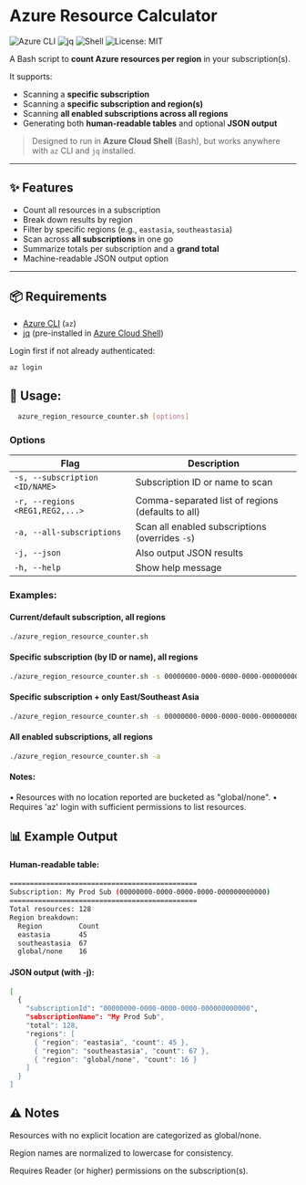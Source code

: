 # Azure Resource Calculator

![Azure CLI](https://img.shields.io/badge/Azure%20CLI-%230078D4.svg?logo=microsoftazure&logoColor=white)
![jq](https://img.shields.io/badge/jq-JSON-blue)
![Shell](https://img.shields.io/badge/Shell-Bash-green)
![License: MIT](https://img.shields.io/badge/License-MIT-yellow.svg)

A Bash script to **count Azure resources per region** in your subscription(s).

It supports:
- Scanning a **specific subscription**
- Scanning a **specific subscription and region(s)**
- Scanning **all enabled subscriptions across all regions**
- Generating both **human-readable tables** and optional **JSON output**

> Designed to run in **Azure Cloud Shell** (Bash), but works anywhere with `az` CLI and `jq` installed.

---

## ✨ Features

- Count all resources in a subscription  
- Break down results by region  
- Filter by specific regions (e.g., `eastasia`, `southeastasia`)  
- Scan across **all subscriptions** in one go  
- Summarize totals per subscription and a **grand total**  
- Machine-readable JSON output option  

---

## 📦 Requirements

- [Azure CLI](https://learn.microsoft.com/en-us/cli/azure/install-azure-cli) (`az`)
- [jq](https://stedolan.github.io/jq/) (pre-installed in [Azure Cloud Shell](https://shell.azure.com/))

Login first if not already authenticated:

```bash
az login
```

## 🚀 Usage:
```bash
  azure_region_resource_counter.sh [options]
```
### Options
| Flag | Description |
|------|-------------|
| `-s, --subscription <ID/NAME>` | Subscription ID or name to scan |
| `-r, --regions <REG1,REG2,...>` | Comma-separated list of regions (defaults to all) |
| `-a, --all-subscriptions` | Scan all enabled subscriptions (overrides `-s`) |
| `-j, --json` | Also output JSON results |
| `-h, --help` | Show help message |

### Examples:
  #### Current/default subscription, all regions
  ```bash
  ./azure_region_resource_counter.sh
  ```
  #### Specific subscription (by ID or name), all regions
  ```bash
  ./azure_region_resource_counter.sh -s 00000000-0000-0000-0000-000000000000
  ```
  #### Specific subscription + only East/Southeast Asia
  ```bash
  ./azure_region_resource_counter.sh -s 00000000-0000-0000-0000-000000000000 -r eastasia,southeastasia
  ```
  #### All enabled subscriptions, all regions
  ```bash
  ./azure_region_resource_counter.sh -a
  ```

#### Notes:
  • Resources with no location reported are bucketed as "global/none".
  • Requires 'az' login with sufficient permissions to list resources.

## 📊 Example Output

#### Human-readable table:

```bash
==============================================
Subscription: My Prod Sub (00000000-0000-0000-0000-000000000000)
==============================================
Total resources: 128
Region breakdown:
  Region         Count
  eastasia       45
  southeastasia  67
  global/none    16
```

#### JSON output (with -j):
```bash
[
  {
    "subscriptionId": "00000000-0000-0000-0000-000000000000",
    "subscriptionName": "My Prod Sub",
    "total": 128,
    "regions": [
      { "region": "eastasia", "count": 45 },
      { "region": "southeastasia", "count": 67 },
      { "region": "global/none", "count": 16 }
    ]
  }
]
```
## ⚠️ Notes

Resources with no explicit location are categorized as global/none.

Region names are normalized to lowercase for consistency.

Requires Reader (or higher) permissions on the subscription(s).

